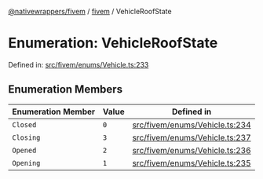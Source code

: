 [@nativewrappers/fivem](../../README.md) / [fivem](../README.md) / VehicleRoofState

# Enumeration: VehicleRoofState

Defined in: [src/fivem/enums/Vehicle.ts:233](https://github.com/nativewrappers/nativewrappers/blob/c6ab47d1014f341bb58fccc9d519ceb48157a741/src/fivem/enums/Vehicle.ts#L233)

## Enumeration Members

| Enumeration Member | Value | Defined in |
| ------ | ------ | ------ |
| <a id="closed"></a> `Closed` | `0` | [src/fivem/enums/Vehicle.ts:234](https://github.com/nativewrappers/nativewrappers/blob/c6ab47d1014f341bb58fccc9d519ceb48157a741/src/fivem/enums/Vehicle.ts#L234) |
| <a id="closing"></a> `Closing` | `3` | [src/fivem/enums/Vehicle.ts:237](https://github.com/nativewrappers/nativewrappers/blob/c6ab47d1014f341bb58fccc9d519ceb48157a741/src/fivem/enums/Vehicle.ts#L237) |
| <a id="opened"></a> `Opened` | `2` | [src/fivem/enums/Vehicle.ts:236](https://github.com/nativewrappers/nativewrappers/blob/c6ab47d1014f341bb58fccc9d519ceb48157a741/src/fivem/enums/Vehicle.ts#L236) |
| <a id="opening"></a> `Opening` | `1` | [src/fivem/enums/Vehicle.ts:235](https://github.com/nativewrappers/nativewrappers/blob/c6ab47d1014f341bb58fccc9d519ceb48157a741/src/fivem/enums/Vehicle.ts#L235) |
